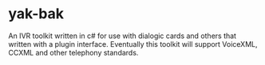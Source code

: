 yak-bak
=======

An IVR toolkit written in c# for use with dialogic cards and others that written with a plugin interface. Eventually this toolkit will support VoiceXML, CCXML and other telephony standards. 
